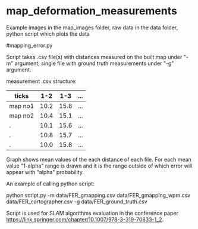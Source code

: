 # map_deformation_measurements
Example images in the map_images folder, raw data in the data folder, python script which plots the data

#mapping_error.py

Script takes .csv file(s) with distances measured on the built map under "-m" argument; single file with ground
truth measurements under "-g" argument.

measurement .csv structure:

ticks | 1-2 | 1-3 | ...
-------|---- | ----|--------
map no1 | 10.2 |15.8 | ...
map no2 | 10.4 |15.1 | ...
. | 10.1 |15.6 | ...
. | 10.8 |15.7 | ...
. | 10.0 |15.8 | ...


Graph shows mean values of the each distance of each file. For each mean value "1-alpha" range is drawn and it 
is the range outside of which error will appear with "alpha" probability.


An example of calling python script:

python script.py -m data/FER_gmapping.csv data/FER_gmapping_wpm.csv data/FER_cartographer.csv -g data/FER_ground_truth.csv


Script is used for SLAM algorithms evaluation in the conference paper https://link.springer.com/chapter/10.1007/978-3-319-70833-1_2.
